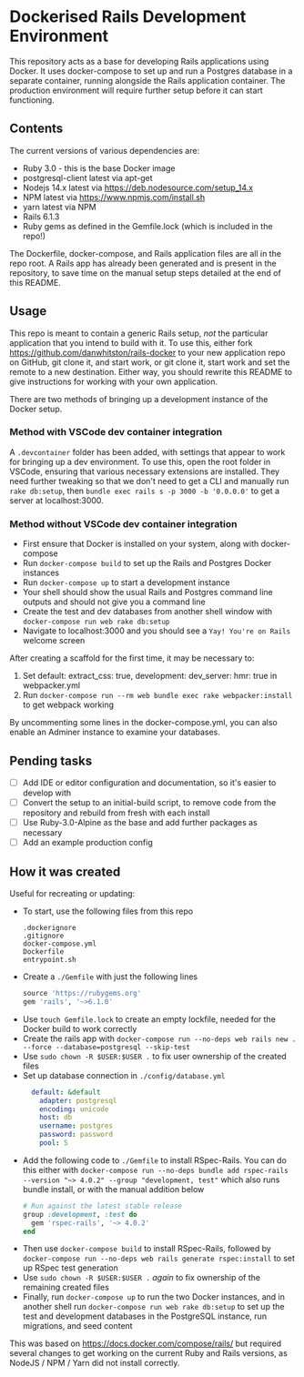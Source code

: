 # Dockerised Rails Development Environment

This repository acts as a base for developing Rails applications using Docker. It uses docker-compose to set up and run a Postgres database in a separate container, running alongside the Rails application container. The production environment will require further setup before it can start functioning.

## Contents

The current versions of various dependencies are:

* Ruby 3.0 - this is the base Docker image 
* postgresql-client latest via apt-get
* Nodejs 14.x latest via https://deb.nodesource.com/setup_14.x
* NPM latest via https://www.npmjs.com/install.sh
* yarn latest via NPM
* Rails 6.1.3
* Ruby gems as defined in the Gemfile.lock (which is included in the repo!)

The Dockerfile, docker-compose, and Rails application files are all in the repo root. A Rails app has already been generated and is present in the repository, to save time on the manual setup steps detailed at the end of this README.

## Usage

This repo is meant to contain a generic Rails setup, *not* the particular application that you intend to build with it. To use this, either fork https://github.com/danwhitston/rails-docker to your new application repo on GitHub, git clone it, and start work, or git clone it, start work and set the remote to a new destination. Either way, you should rewrite this README to give instructions for working with your own application.

There are two methods of bringing up a development instance of the Docker setup.

### Method with VSCode dev container integration

A `.devcontainer` folder has been added, with settings that appear to work for bringing up a dev environment. To use this, open the root folder in VSCode, ensuring that various necessary extensions are installed. They need further tweaking so that we don't need to get a CLI and manually run `rake db:setup`, then `bundle exec rails s -p 3000 -b '0.0.0.0'` to get a server at localhost:3000.

### Method without VSCode dev container integration

* First ensure that Docker is installed on your system, along with docker-compose
* Run `docker-compose build` to set up the Rails and Postgres Docker instances
* Run `docker-compose up` to start a development instance
* Your shell should show the usual Rails and Postgres command line outputs and should not give you a command line
* Create the test and dev databases from another shell window with `docker-compose run web rake db:setup`
* Navigate to localhost:3000 and you should see a `Yay! You're on Rails` welcome screen

After creating a scaffold for the first time, it may be necessary to:

1. Set default: extract_css: true, development: dev_server: hmr: true in webpacker.yml
1. Run `docker-compose run --rm web bundle exec rake webpacker:install` to get webpack working

By uncommenting some lines in the docker-compose.yml, you can also enable an Adminer instance to examine your databases. 

## Pending tasks

- [ ] Add IDE or editor configuration and documentation, so it's easier to develop with
- [ ] Convert the setup to an initial-build script, to remove code from the repository and rebuild from fresh with each install
- [ ] Use Ruby-3.0-Alpine as the base and add further packages as necessary
- [ ] Add an example production config

## How it was created

Useful for recreating or updating:

* To start, use the following files from this repo
    ```shell
    .dockerignore
    .gitignore
    docker-compose.yml
    Dockerfile
    entrypoint.sh
    ```
* Create a `./Gemfile` with just the following lines
    ```ruby
    source 'https://rubygems.org'
    gem 'rails', '~>6.1.0'
    ```
* Use `touch Gemfile.lock` to create an empty lockfile, needed for the Docker build to work correctly
* Create the rails app with `docker-compose run --no-deps web rails new . --force --database=postgresql --skip-test`
* Use `sudo chown -R $USER:$USER .` to fix user ownership of the created files
* Set up database connection in `./config/database.yml`
    ```yaml
      default: &default
        adapter: postgresql
        encoding: unicode
        host: db
        username: postgres
        password: password
        pool: 5
    ```
* Add the following code to `./Gemfile` to install RSpec-Rails. You can do this either with `docker-compose run --no-deps bundle add rspec-rails --version "~> 4.0.2" --group "development, test"` which also runs bundle install, or with the manual addition below
    ```ruby
    # Run against the latest stable release
    group :development, :test do
      gem 'rspec-rails', '~> 4.0.2'
    end
    ```
* Then use `docker-compose build` to install RSpec-Rails, followed by `docker-compose run --no-deps web rails generate rspec:install` to set up RSpec test generation
* Use `sudo chown -R $USER:$USER .` *again* to fix ownership of the remaining created files
* Finally, run `docker-compose up` to run the two Docker instances, and in another shell run `docker-compose run web rake db:setup` to set up the test and development databases in the PostgreSQL instance, run migrations, and seed content

This was based on https://docs.docker.com/compose/rails/ but required several changes to get working on the current Ruby and Rails versions, as NodeJS / NPM / Yarn did not install correctly.
